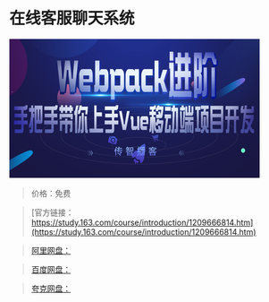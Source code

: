 # 在线客服聊天系统

![img](../../../assets/study163/free/8ceabc22ab5f41dab13e6961a5593904.png)

> 价格：免费

> [官方链接：https://study.163.com/course/introduction/1209666814.htm](https://study.163.com/course/introduction/1209666814.htm)

> [阿里网盘：]()

> [百度网盘：]()

> [夸克网盘：]()
